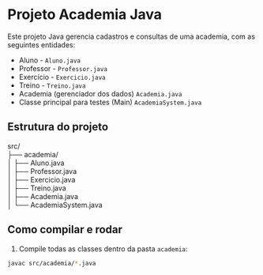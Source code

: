 # Projeto Academia Java

Este projeto Java gerencia cadastros e consultas de uma academia, com as seguintes entidades:
- Aluno - `Aluno.java`
- Professor - `Professor.java`
- Exercício - `Exercicio.java`
- Treino - `Treino.java`
- Academia (gerenciador dos dados) `Academia.java`
- Classe principal para testes (Main) `AcademiaSystem.java`

## Estrutura do projeto

src/  
├── academia/  
│   ├── Aluno.java  
│   ├── Professor.java  
│   ├── Exercicio.java  
│   ├── Treino.java  
│   ├── Academia.java  
│   └── AcademiaSystem.java  

## Como compilar e rodar

1. Compile todas as classes dentro da pasta `academia`:

```bash
javac src/academia/*.java   